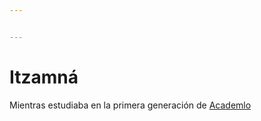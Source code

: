 ```yaml
---


---
```


<h1 id="itzamná">Itzamná</h1>
<p>Mientras estudiaba en la primera generación de <a href="https://academlo.com/">Academlo</a></p>

